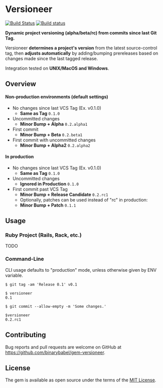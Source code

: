 # Versioneer

[![Build Status](https://travis-ci.org/binarybabel/gem-versioneer.svg?branch=master)](https://travis-ci.org/binarybabel/gem-versioneer)
[![Build status](https://ci.appveyor.com/api/projects/status/k3i9rbgy2q8xdl78/branch/master?svg=true)](https://ci.appveyor.com/project/babelop/gem-versioneer/branch/master)

__Dynamic project versioning (alpha/beta/rc) from commits since last Git Tag.__

Versioneer **determines a project's version** from the latest source-control tag, then **adjusts automatically** by adding/bumping prereleases based on changes made since the last tagged release.

Integration tested on **UNIX/MacOS and Windows**.

## Overview

#### Non-production environments (default settings)

* No changes since last VCS Tag (Ex. v0.1.0)
  - **Same as Tag** `0.1.0`
* Uncommitted changes
  - **Minor Bump + Alpha** `0.2.alpha1`
* First commit
  - **Minor Bump + Beta** `0.2.beta1`
* First commit with uncommitted changes
  - **Minor Bump + Alpha2** `0.2.alpha2`

#### In production

* No changes since last VCS Tag (Ex. v0.1.0)
  - **Same as Tag** `0.1.0`
* Uncommitted changes
  - **Ignored in Production** `0.1.0`
* First commit past VCS Tag
  - **Minor Bump + Release Candidate** `0.2.rc1`
  - Optionally, patches can be used instead of "rc" in production:
  - **Minor Bump + Patch** `0.1.1`

## Usage

### Ruby Project (Rails, Rack, etc.)

TODO

### Command-Line

CLI usage defaults to "production" mode, unless otherwise given by ENV variable.

```
$ git tag -am 'Release 0.1' v0.1

$ versioneer
0.1

$ git commit --allow-empty -m 'Some changes.'

$versioneer
0.2.rc1
```


## Contributing

Bug reports and pull requests are welcome on GitHub at https://github.com/binarybabel/gem-versioneer.


## License

The gem is available as open source under the terms of the [MIT License](http://opensource.org/licenses/MIT).
